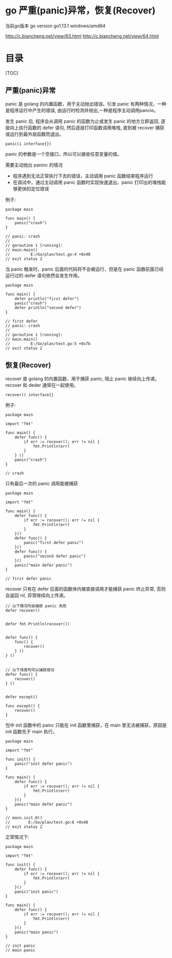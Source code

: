 # go 严重(panic)异常，恢复(Recover)

当前go版本 go version go1.13.1 windows/amd64

http://c.biancheng.net/view/63.html
http://c.biancheng.net/view/64.html

# 目录

[TOC]

## 严重(panic)异常 

panic 是 golang 的内置函数，用于主动抛出错误。引发 panic 有两种情况，一种是程序运行中产生的错误, 由运行时检测并抛出,一种是程序主动调用pancie。

发生 panic 后, 程序会从调用 panic 的函数为止或发生 panic 的地方立即返回, 逐层向上执行函数的 defer 语句, 然后逐层打印函数调用堆栈, 直到被 recover 捕获或运行到最外层函数而退出。

```
panic(i interface{})
```
panic 的参数是一个空接口，所以可以接收任意变量的值。

需要主动抛出 paninc 的情况

- 程序遇到无法正常执行下去的错误，主动调用 panic 函数结束程序运行
- 在调试中，通过主动调用 panic 函数时实现快速退出，panic 打印出的堆栈能够更快的定位错误

例子: 

```
package main

func main() {
    panic("crash")
}

// panic: crash
// 
// goroutine 1 [running]:
// main.main()
//         E:/Go/plan/test.go:4 +0x40
// exit status 2
```

当 panic 触发时，panic 后面的代码将不会被运行，但是在 panic 函数前面已经运行过的 defer 语句依然会发生作用。

```
package main

func main() {
	defer println("first defer")
	panic("crash")
	defer println("second defer")
}

// first defer
// panic: crash
// 
// goroutine 1 [running]:
// main.main()
//         E:/Go/plan/test.go:5 +0x7b
// exit status 2
```

## 恢复(Recover) 

recover 是 golang 的内置函数，用于捕获 panic, 阻止 panic 继续向上传递。recover 和 deder 通常在一起使用。

```
recover() interface{}
```

例子:
```
package main

import "fmt"

func main() {
	defer func() {
		if err := recover(); err != nil {
			fmt.Println(err)
		}
	} ()
	panic("crash")
}

// crash
```

只有最后一次的 panic 调用能被捕获

```
package main

import "fmt"

func main() {
	defer func() {
		if err := recover(); err != nil {
			fmt.Println(err)
		}
	}()
	defer func() {
		panic("first defer panic")
	}()
	defer func() {
		panic("second defer panic")
	}()
	panic("main defer panic")
}

// first defer panic
```
recover 只有在 defer 后面的函数体内被直接调用才能捕获 panic 终止异常, 否则会返回 nil, 异常继续向上传递。

```
// 以下情况均会捕获 panic 失败
defer recover()


defer fmt.Println(recover())


defer func() {
    func() {
        recover()
    } ()
} ()


// 以下场景均可以捕获成功
defer func() {
    recover()
} ()


defer except()

func except() {
    recover()
}

```

包中 init 函数中的 painc 只能在 init 函数里捕获，在 main 里无法被捕获，原因是 init 函数先于 main 执行。

```
package main

import "fmt"

func init() {
	panic("init defer panic")
}

func main() {
	defer func() {
		if err := recover(); err != nil {
			fmt.Println(err)
		}
	}()
	panic("main defer panic")
}

// main.init.0()
//        E:/Go/plan/test.go:6 +0x40
// exit status 2
```
正常情况下:

```
package main

import "fmt"

func init() {
	defer func() {
		if err := recover(); err != nil {
			fmt.Println(err)
		}
	}()
	panic("init panic")
}

func main() {
	defer func() {
		if err := recover(); err != nil {
			fmt.Println(err)
		}
	}()
	panic("main panic")
}

// init panic
// main panic
```
